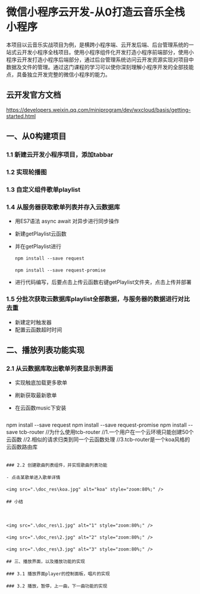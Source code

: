 # 微信小程序云开发-从0打造云音乐全栈小程序

本项目以云音乐实战项目为例，是横跨小程序端、云开发后端、后台管理系统的一站式云开发小程序全栈项目。使用小程序组件化开发打造小程序前端部分，使用小程序云开发打造小程序后端部分，通过后台管理系统访问云开发资源实现对项目中数据及文件的管理。通过这门课程的学习可以使你深刻理解小程序开发的全部技能点，具备独立开发完整的微信小程序的能力。

## 云开发官方文档

https://developers.weixin.qq.com/miniprogram/dev/wxcloud/basis/getting-started.html

## 一、从0构建项目

### 1.1 新建云开发小程序项目，添加tabbar

### 1.2 实现轮播图

### 1.3 自定义组件歌单playlist

### 1.4 从服务器获取歌单列表并存入云数据库

- 用ES7语法 async	await 对异步进行同步操作

- 新建getPlaylist云函数

- 并在getPlaylist进行   

  ```
  npm install --save request
  
  npm install --save request-promise
  ```

- 进行代码编写，后要点击上传云函数右键getPlaylist文件夹，点击上传并部署

### 1.5 分批次获取云数据库playlist全部数据，与服务器的数据进行对比去重

- 新建定时触发器
- 配置云函数超时时间

## 二、播放列表功能实现

### 2.1 从云数据库取出歌单列表显示到界面

- 实现触底加载更多歌单

- 刷新获取最新歌单

- 在云函数music下安装 

  ```
npm install --save request
  npm install --save request-promise
npm install --save tcb-router
  //为什么使用tcb-router
  //1.一个用户在一个云环境只能创建50个云函数
  //2.相似的请求归类到同一个云函数处理
  //3.tcb-router是一个koa风格的云函数路由库
  ```

### 2.2 创建歌曲列表组件，并实现歌曲列表功能

- 点击某歌单进入歌单详情

<img src=".\doc_res\koa.jpg" alt="koa" style="zoom:80%;" />

## 小结



<img src=".\doc_res\1.jpg" alt="1" style="zoom:80%;" />

<img src=".\doc_res\2.jpg" alt="2" style="zoom:80%;" />

<img src=".\doc_res\3.jpg" alt="3" style="zoom:80%;" />

## 三、播放界面，以及播放功能的实现

### 3.1 播放界面player的控制面板，唱片的实现

### 3.2 播放，暂停，上一曲，下一曲功能的实现